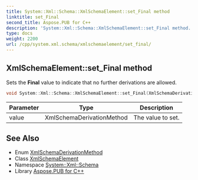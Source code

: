 ```yaml
---
title: System::Xml::Schema::XmlSchemaElement::set_Final method
linktitle: set_Final
second_title: Aspose.PUB for C++
description: 'System::Xml::Schema::XmlSchemaElement::set_Final method. Sets the Final value to indicate that no further derivations are allowed in C++.'
type: docs
weight: 2200
url: /cpp/system.xml.schema/xmlschemaelement/set_final/
---
```

## XmlSchemaElement::set_Final method


Sets the **Final** value to indicate that no further derivations are allowed.

```cpp
void System::Xml::Schema::XmlSchemaElement::set_Final(XmlSchemaDerivationMethod value)
```


| Parameter | Type | Description |
| --- | --- | --- |
| value | XmlSchemaDerivationMethod | The value to set. |

## See Also

* Enum [XmlSchemaDerivationMethod](../../xmlschemaderivationmethod/)
* Class [XmlSchemaElement](../)
* Namespace [System::Xml::Schema](../../)
* Library [Aspose.PUB for C++](../../../)
